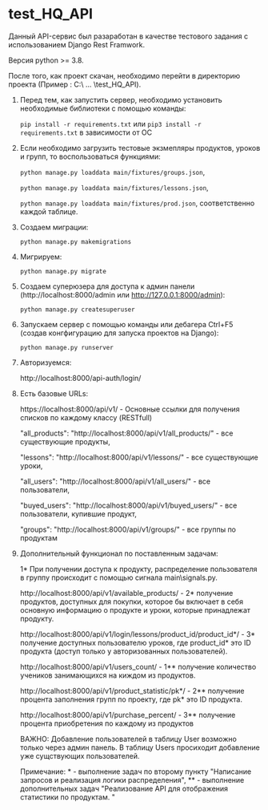 # test_HQ_API

Данный API-сервис был разаработан в качестве тестового задания с использованием Django Rest Framwork.

Версия python >= 3.8.

После того, как проект скачан, необходимо перейти в директорию проекта (Пример : C:\ ... \test_HQ_API).


1) Перед тем, как запустить сервер, необходимо установить необходимые библиотеки с помощью команды:

    `pip install -r requirements.txt`
	или
	`pip3 install -r requirements.txt` в зависимости от ОС


2) Если необходимо загрузить тестовые экзмепляры продуктов, уроков и групп, то воспользоваться функциями:

    `python manage.py loaddata main/fixtures/groups.json`,

    `python manage.py loaddata main/fixtures/lessons.json`,

    `python manage.py loaddata main/fixtures/prod.json`, соответственно каждой таблице.


3) Создаем миграции:

    `python manage.py makemigrations`


3) Мигрируем:

    `python manage.py migrate`


4) Создаем суперюзера для доступа к админ панели (http://localhost:8000/admin или http://127.0.0.1:8000/admin):

    `python manage.py createsuperuser`


5) Запускаем сервер с помощью команды или дебагера Ctrl+F5 (создав конгфигурацию для запуска проектов на Django):

    `python manage.py runserver`


6) Авторизуемся:

    http://localhost:8000/api-auth/login/


7) Есть базовые URLs:

    https://localhost:8000/api/v1/ - Основные ссылки для получения списков по каждому классу (RESTfull)

    "all_products": "http://localhost:8000/api/v1/all_products/" - все существующие продукты,

    "lessons": "http://localhost:8000/api/v1/lessons/" - все существующие уроки,

    "all_users": "http://localhost:8000/api/v1/all_users/" - все пользователи,

    "buyed_users": "http://localhost:8000/api/v1/buyed_users/" - все пользователи, купившие продукт,

    "groups": "http://localhost:8000/api/v1/groups/" - все группы по продуктам

8) Дополнительный функционал по поставленным задачам:


    1* При получении доступа к продукту, распределение пользователя в группу происходит с помощью сигнала main\signals.py.

    http://localhost:8000/api/v1/available_products/ - 2* получение продуктов, доступных для покупки, которое бы включает в себя основную информацию о продукте и уроки, которые принадлежат продукту.

    http://localhost:8000/api/v1/login/lessons/product_id/product_id*/ - 3* получение доступных пользователю уроков, где product_id* это ID продукта
    (доступ только у авторизованных пользователей).

    http://localhost:8000/api/v1/users_count/ - 1** получение количество учеников занимающихся на киждом из продуктов.

    http://localhost:8000/api/v1/product_statistic/pk*/ - 2** получение процента заполнения групп по проекту, где pk* это ID продукта.

    http://localhost:8000/api/v1/purchase_percent/ - 3** получение процента приобретения по каждому из продуктов

    ВАЖНО: Добавление пользователей в таблицу User возможно только через админ панель. В таблицу Users просиходит добавление уже сущствующих пользователей.
   
    Примечание: * - выполнение задач по второму пункту "Написание запросов и реализация логики распределения",
    ** - выполнение дополнительных задач "Реализование API для отображения статистики по продуктам. "
